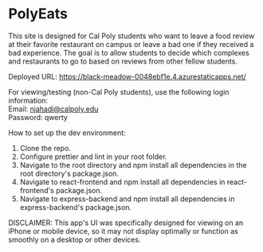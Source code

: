 # PolyEats
This site is designed for Cal Poly students who
want to leave a food review at their favorite restaurant on campus or leave a
bad one if they received a bad experience. The goal is to allow students to
decide which complexes and restaurants to go to based on reviews from other
fellow students.

Deployed URL: https://black-meadow-0048ebf1e.4.azurestaticapps.net/

For viewing/testing (non-Cal Poly students), use the following login information:  
Email: njahadi@calpoly.edu  
Password: qwerty

How to set up the dev environment:
1. Clone the repo.
2. Configure prettier and lint in your root folder.
3. Navigate to the root directory and npm install all dependencies in the root directory's package.json.
4. Navigate to react-frontend and npm install all dependencies in react-frontend's package.json.
5. Navigate to express-backend and npm install all dependencies in express-backend's package.json.

DISCLAIMER: This app's UI was specifically designed for viewing on an iPhone or mobile device, so it may not display optimally or function as smoothly on a desktop or other devices.
